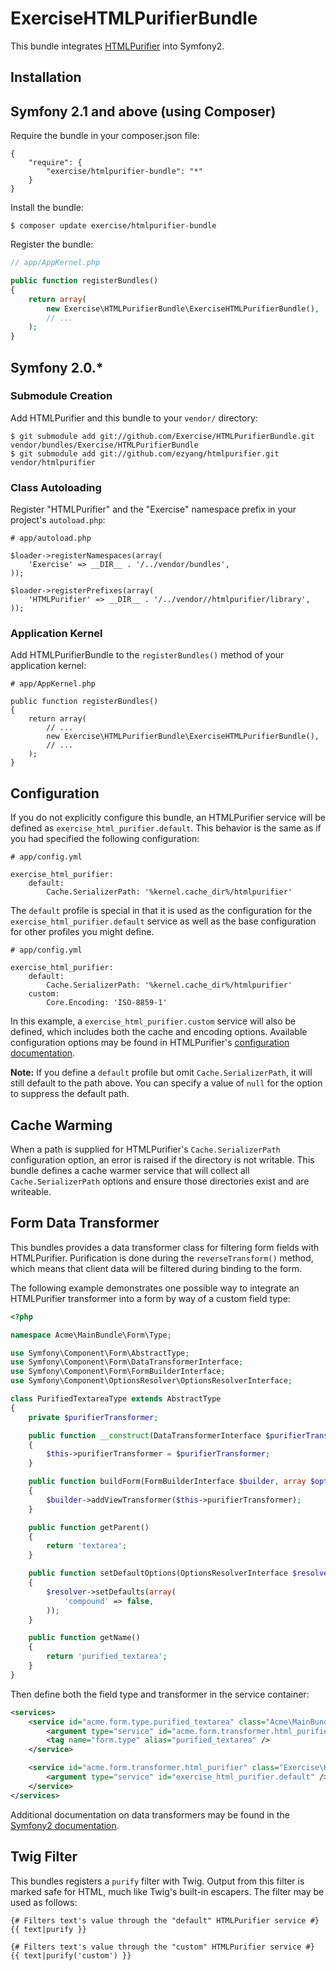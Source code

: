 # ExerciseHTMLPurifierBundle

This bundle integrates [HTMLPurifier][] into Symfony2.

  [HTMLPurifier]: http://htmlpurifier.org/

## Installation

## Symfony 2.1 and above (using Composer)

Require the bundle in your composer.json file:

```
{
    "require": {
        "exercise/htmlpurifier-bundle": "*"
    }
}
```

Install the bundle:

```
$ composer update exercise/htmlpurifier-bundle
```

Register the bundle:

``` php
// app/AppKernel.php

public function registerBundles()
{
    return array(
        new Exercise\HTMLPurifierBundle\ExerciseHTMLPurifierBundle(),
        // ...
    );
}
```

## Symfony 2.0.*

### Submodule Creation

Add HTMLPurifier and this bundle to your `vendor/` directory:

```
$ git submodule add git://github.com/Exercise/HTMLPurifierBundle.git vendor/bundles/Exercise/HTMLPurifierBundle
$ git submodule add git://github.com/ezyang/htmlpurifier.git vendor/htmlpurifier
```

### Class Autoloading

Register "HTMLPurifier" and the "Exercise" namespace prefix in your project's
`autoload.php`:

```
# app/autoload.php

$loader->registerNamespaces(array(
    'Exercise' => __DIR__ . '/../vendor/bundles',
));

$loader->registerPrefixes(array(
    'HTMLPurifier' => __DIR__ . '/../vendor//htmlpurifier/library',
));
```

### Application Kernel

Add HTMLPurifierBundle to the `registerBundles()` method of your application
kernel:

```
# app/AppKernel.php

public function registerBundles()
{
    return array(
        // ...
        new Exercise\HTMLPurifierBundle\ExerciseHTMLPurifierBundle(),
        // ...
    );
}
```

## Configuration

If you do not explicitly configure this bundle, an HTMLPurifier service will be
defined as `exercise_html_purifier.default`. This behavior is the same as if you
had specified the following configuration:

```
# app/config.yml

exercise_html_purifier:
    default:
        Cache.SerializerPath: '%kernel.cache_dir%/htmlpurifier'
```

The `default` profile is special in that it is used as the configuration for the
`exercise_html_purifier.default` service as well as the base configuration for
other profiles you might define.

```
# app/config.yml

exercise_html_purifier:
    default:
        Cache.SerializerPath: '%kernel.cache_dir%/htmlpurifier'
    custom:
        Core.Encoding: 'ISO-8859-1'
```

In this example, a `exercise_html_purifier.custom` service will also be defined,
which includes both the cache and encoding options. Available configuration
options may be found in HTMLPurifier's [configuration documentation][].

**Note:** If you define a `default` profile but omit `Cache.SerializerPath`, it
will still default to the path above. You can specify a value of `null` for the
option to suppress the default path.

  [configuration documentation]: http://htmlpurifier.org/live/configdoc/plain.html

## Cache Warming ##

When a path is supplied for HTMLPurifier's `Cache.SerializerPath` configuration
option, an error is raised if the directory is not writable. This bundle defines
a cache warmer service that will collect all `Cache.SerializerPath` options and
ensure those directories exist and are writeable.

## Form Data Transformer

This bundles provides a data transformer class for filtering form fields with
HTMLPurifier. Purification is done during the `reverseTransform()` method, which
means that client data will be filtered during binding to the form.

The following example demonstrates one possible way to integrate an HTMLPurifier
transformer into a form by way of a custom field type:

``` php
<?php

namespace Acme\MainBundle\Form\Type;

use Symfony\Component\Form\AbstractType;
use Symfony\Component\Form\DataTransformerInterface;
use Symfony\Component\Form\FormBuilderInterface;
use Symfony\Component\OptionsResolver\OptionsResolverInterface;

class PurifiedTextareaType extends AbstractType
{
    private $purifierTransformer;

    public function __construct(DataTransformerInterface $purifierTransformer)
    {
        $this->purifierTransformer = $purifierTransformer;
    }

    public function buildForm(FormBuilderInterface $builder, array $options)
    {
        $builder->addViewTransformer($this->purifierTransformer);
    }

    public function getParent()
    {
        return 'textarea';
    }

    public function setDefaultOptions(OptionsResolverInterface $resolver)
    {
        $resolver->setDefaults(array(
            'compound' => false,
        ));
    }

    public function getName()
    {
        return 'purified_textarea';
    }
}
```

Then define both the field type and transformer in the service container:

``` xml
<services>
    <service id="acme.form.type.purified_textarea" class="Acme\MainBundle\Form\Type\PurifiedTextareaType">
        <argument type="service" id="acme.form.transformer.html_purifier" />
        <tag name="form.type" alias="purified_textarea" />
    </service>

    <service id="acme.form.transformer.html_purifier" class="Exercise\HTMLPurifierBundle\Form\HTMLPurifierTransformer">
        <argument type="service" id="exercise_html_purifier.default" />
    </service>
</services>
```

Additional documentation on data transformers may be found in the
[Symfony2 documentation][].

  [Symfony2 documentation]: http://symfony.com/doc/2.0/cookbook/form/data_transformers.html

## Twig Filter

This bundles registers a `purify` filter with Twig. Output from this filter is
marked safe for HTML, much like Twig's built-in escapers. The filter may be used
as follows:

``` jinja
{# Filters text's value through the "default" HTMLPurifier service #}
{{ text|purify }}

{# Filters text's value through the "custom" HTMLPurifier service #}
{{ text|purify('custom') }}
```
